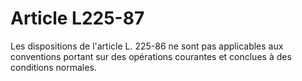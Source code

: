 # Article L225-87

Les dispositions de l'article L. 225-86 ne sont pas applicables aux conventions portant sur des opérations courantes et conclues à des conditions normales.